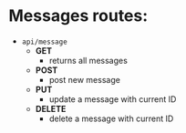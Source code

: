 # Messages routes:

* `api/message`
  * **GET**
    * returns all messages
  * **POST**
    * post new message
  * **PUT**
    * update a message with current ID
  * **DELETE**
    * delete a message with current ID